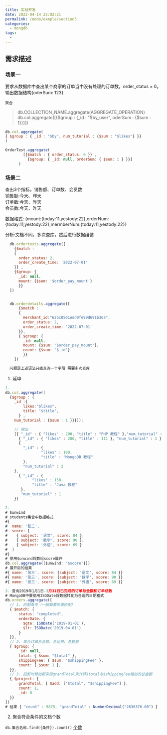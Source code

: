 ```yaml
---
title: 实战开发
date: 2022-04-14 22:02:21
permalink: /node/exmple/section3
categories:
  - mongdb
tags:
  - 
---
```

## 需求描述


### 场景一

要求从数据库中查出某个商家的订单当中没有处理的订单数。order_status = 0。
输出数据结构{oderSum: 123}

`聚合`

>db.COLLECTION_NAME.aggregate(AGGREGATE_OPERATION)
> db.col.aggregate([{$group : {_id : "$by_user", oderSum : {$sum : 1}}}])

```js
db.col.aggregate(
{ $group : { _id : "$by", num_tutorial : {$sum : "$likes"} }}
)

OrderTest.aggregate(
        [{$match : { order_status: 0 }} ,
          {$group: { _id: null, orderSum: { $sum: 1 } }}]
      )
```

### 场景二
查出3个指标，销售额、订单数、会员数  
销售额:今天、昨天  
订单数:今天、昨天  
会员数:今天、昨天  

数据格式: {mount:{today:11,yestody:22},orderNum:{today:11,yestody:22},mermberNum:{today:11,yestody:22}}

分析:文档不同，多次查库，然后进行数据组装

```js
  db.ordertests.aggregate([
    {$match : 
    { 
      order_status: 2,
      order_create_time: '2022-07-01' 
    }} ,
    {$group: {
      _id: null, 
      mount: {$sum: '$order_pay_mount'}
      }}
  ])


  db.orderdetails.aggregate([
      {$match : 
      { 
        merchant_id:"62bc0501edd9fe99d691b36a",
        order_status: 2,
        order_create_time: '2022-07-01' 
      }},
      { $group: {
        _id: null, 
        mount: {$sum: '$order_pay_mount'},
        count: {$sum: '$_id'}
        }}
    ])

  问题是上述语法只能查询一个字段 需要多次查库
```

1. 延申

```js
1.
db.col.aggregate([
  {$group : {
    _id :{
        likes:"$likes",
        title: "$title",
      } ,
    num_tutorial : {$sum : 1 }}}]);

    // 输出
    [{ "_id" : { "likes" : 200, "title" : "PHP 教程" },"num_tutorial" : 2 },
      { "_id" : { "likes" : 200, "title" : 111 }, "num_tutorial" : 1 },
      {
        "_id" : {
                "likes" : 100,
                "title" : "MongoDB 教程"
        },
        "num_tutorial" : 2
    },
      { "_id" : { 
            "likes" : 150,  
            "title" : "Java 教程"
       }, 
       "num_tutorial" : 1 
    }]

2.
# $unwind
# students集合中数据格式
#{
#  name: '张三',
#  score: [
#    { subject: '语文', score: 84 },
#    { subject: '数学', score: 90 },
#    { subject: '外语', score: 69 }
#  ]
#}
# 使用$unwind将数组score展开
db.col.aggregate([$unwind: '$score'}])
# 展开后的结果
#{ name: '张三', score: {subject: '语文', score: 84 }}
#{ name: '张三', score: {subject: '数学', score: 90 }}
#{ name: '张三', score: {subject: '外语', score: 69 }}

3. 查询2019年1月1日-3月31日已完成的订单总金额和订单总数
# MongoDB中要使用ISODate将数据转化为合适的日期格式
db.orders.aggregate([
  // 1. 匹配条件（一般都要先做匹配）
  { $match: {
      status: "completed",
      orderDate: {
        $gte: ISODate('2019-01-01'),
        $lt: ISODate('2019-04-01')
      }
  }}, 
  // 2. 聚合订单总金额、总运费、总数量
  { $group: {
      _id: null,
      total: { $sum: "$total" },
      shippingFee: { $sum: "$shippingFee" },
      count: { $sum: 1 },
  }}, 
  // 3. 投影时增加新字段grandTotal来计算$total与$shippingFee相加的总金额
  { $project: {
      grandTotal: { $add: ["$total", "$shippingFee"] },
      count: 1,
      _id: 0
  }}
])
# 结果 { "count" : 5875, "grandTotal" : NumberDecimal("2636376.00") }

```


2. 聚合符合条件的文档个数

`db.集合名称.find({条件}).count()`
[个数](https://blog.51cto.com/u_15060533/3989722)


